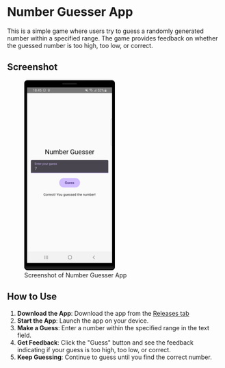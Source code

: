 # Number Guesser App

This is a simple game where users try to guess a randomly generated number within a specified range. The game provides feedback on whether the guessed number is too high, too low, or correct.

## Screenshot


<figure>
  <img src="Screenshot.png" alt="Screenshot of Number Guesser App" width="50%" />
  <figcaption>Screenshot of Number Guesser App</figcaption>
</figure>

## How to Use


1. **Download the App**: Download the app from the [Releases tab](https://github.com/SoaresPT/NumberGuesserApp/releases)
2. **Start the App**: Launch the app on your device.
3. **Make a Guess**: Enter a number within the specified range in the text field.
4. **Get Feedback**: Click the "Guess" button and see the feedback indicating if your guess is too high, too low, or correct.
5. **Keep Guessing**: Continue to guess until you find the correct number.
